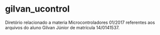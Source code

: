 # gilvan_ucontrol
Diretório relacionado a materia Microcontroladores 01/2017 referentes aos arquivos do aluno Gilvan Júnior de matrícula 14/0141537.

